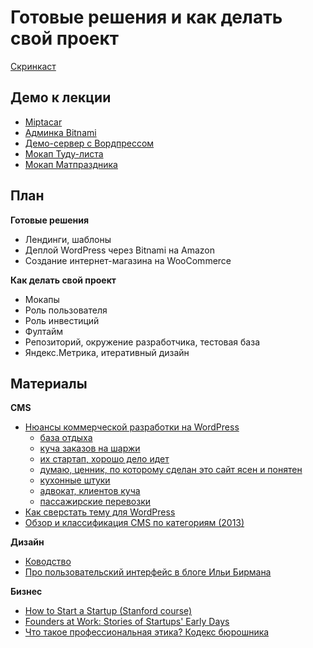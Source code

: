 Готовые решения и как делать свой проект
==

[Скринкаст](http://www.youtube.com/watch?v=7Q5rfo9kGx0)

Демо к лекции
--

- [Miptacar](http://miptacar.ru/)
- [Админка Bitnami](https://app.bitnamihosting.com/servers)
- [Демо-сервер с Вордпрессом](http://new-server-b54735.bitnamiapp.com/)
- [Мокап Туду-листа](https://moqups.com/cxielamiko@gmail.com/d4u4exgg/)
- [Мокап Матпраздника](matprazdnik-mockup.pdf)


План
--

**Готовые решения**
- Лендинги, шаблоны
- Деплой WordPress через Bitnami на Amazon
- Создание интернет-магазина на WooCommerce

**Как делать свой проект**
- Мокапы
- Роль пользователя
- Роль инвестиций
- Фултайм
- Репозиторий, окружение разработчика, тестовая база
- Яндекс.Метрика, итеративный дизайн


Материалы
--

**CMS**
- [Нюансы коммерческой разработки на WordPress](http://habrahabr.ru/post/252393/)
    - [база отдыха](http://fort-andreevskiy.ru)
    - [куча заказов на шаржи](http://a-kalinov.ru/)
    - [их стартап, хорошо дело идет](http://procleandv.net/)
    - [думаю, ценник, по которому сделан это сайт ясен и понятен](http://evakuator-27.ru/)
    - [кухонные штуки](http://virtamebel.ru/)
    - [адвокат, клиентов куча](http://pushkarev-adv.ru/)
    - [пассажирские перевозки](http://ve27.ru/)
- [Как сверстать тему для WordPress](http://habrahabr.ru/post/228523/)
- [Обзор и классификация CMS по категориям (2013)](http://habrahabr.ru/post/193168/)

**Дизайн**
- [Ководство](http://www.artlebedev.ru/kovodstvo/sections/)
- [Про пользовательский интерфейс в блоге Ильи Бирмана](http://ilyabirman.ru/meanwhile/tags/ui/)

**Бизнес**
- [How to Start a Startup (Stanford course)](http://startupclass.samaltman.com/)
- [Founders at Work: Stories of Startups' Early Days](http://www.amazon.com/Founders-Work-Stories-Startups-Early/dp/1430210788)
- [Что такое профессиональная этика? Кодекс бюрошника](http://artgorbunov.ru/bb/soviet/20140623/)
